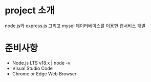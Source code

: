 # project 소개
node.js와 express.js 그리고 mysql 데이터베이스를 이용한 웹서비스 개발

# 준비사항
- Node.js LTS v18.x | node -v
- Visual Studio Code
- Chrome or Edge Web Browser
